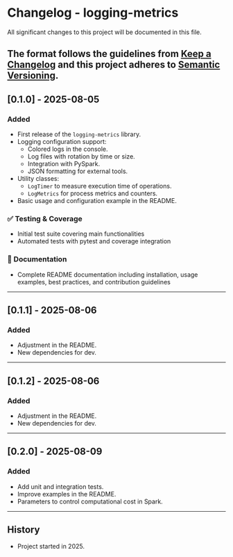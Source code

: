# Changelog - logging-metrics

All significant changes to this project will be documented in this file.

The format follows the guidelines from [Keep a Changelog](https://keepachangelog.com/en/1.0.0/)
and this project adheres to [Semantic Versioning](https://semver.org/spec/v2.0.0.html).
---

## [0.1.0] - 2025-08-05
### Added
- First release of the `logging-metrics` library.
- Logging configuration support:
  - Colored logs in the console.
  - Log files with rotation by time or size.
  - Integration with PySpark.
  - JSON formatting for external tools.
- Utility classes:
  - `LogTimer` to measure execution time of operations.
  - `LogMetrics` for process metrics and counters.
- Basic usage and configuration example in the README.

### ✅ Testing & Coverage
- Initial test suite covering main functionalities
- Automated tests with pytest and coverage integration

### 📖 Documentation
- Complete README documentation including installation, usage examples, best practices, and contribution guidelines
---

## [0.1.1] - 2025-08-06
### Added
- Adjustment in the README.
- New dependencies for dev.
----

## [0.1.2] - 2025-08-06
### Added
- Adjustment in the README.
- New dependencies for dev.
----

## [0.2.0] - 2025-08-09
### Added
- Add unit and integration tests.
- Improve examples in the README.
- Parameters to control computational cost in Spark.
----

## History
- Project started in 2025.
